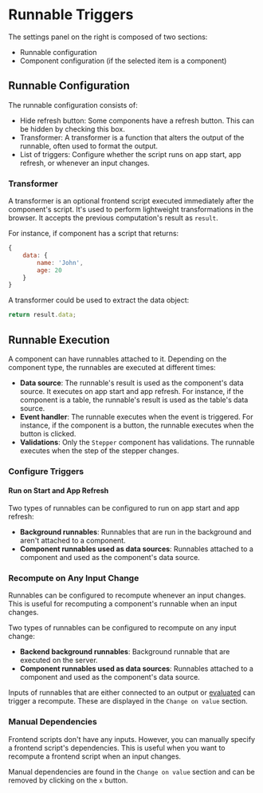 # Runnable Triggers

The settings panel on the right is composed of two sections:

- Runnable configuration
- Component configuration (if the selected item is a component)

## Runnable Configuration

The runnable configuration consists of:

- Hide refresh button: Some components have a refresh button. This can be hidden by checking this box.
- Transformer: A transformer is a function that alters the output of the runnable, often used to format the output.
- List of triggers: Configure whether the script runs on app start, app refresh, or whenever an input changes.

### Transformer

A transformer is an optional frontend script executed immediately after the component's script. It's used to perform lightweight transformations in the browser. It accepts the previous computation's result as `result`.

For instance, if component has a script that returns:

```js
{
	data: {
		name: 'John',
		age: 20
	}
}
```

A transformer could be used to extract the data object:

```js
return result.data;
```

## Runnable Execution

A component can have runnables attached to it. Depending on the component type, the runnables are executed at different times:

- **Data source**: The runnable's result is used as the component's data source. It executes on app start and app refresh. For instance, if the component is a table, the runnable's result is used as the table's data source.
- **Event handler**: The runnable executes when the event is triggered. For instance, if the component is a button, the runnable executes when the button is clicked.
- **Validations**: Only the `Stepper` component has validations. The runnable executes when the step of the stepper changes.

### Configure Triggers

#### Run on Start and App Refresh

Two types of runnables can be configured to run on app start and app refresh:

- **Background runnables**: Runnables that are run in the background and aren't attached to a component.
- **Component runnables used as data sources**: Runnables attached to a component and used as the component's data source.

### Recompute on Any Input Change

Runnables can be configured to recompute whenever an input changes. This is useful for recomputing a component's runnable when an input changes.

Two types of runnables can be configured to recompute on any input change:

- **Backend background runnables**: Background runnable that are executed on the server.
- **Component runnables used as data sources**: Runnables attached to a component and used as the component's data source.

Inputs of runnables that are either connected to an output or [evaluated](../3_app-runnable-panel.mdx#evals) can trigger a recompute. These are displayed in the `Change on value` section.

### Manual Dependencies

Frontend scripts don't have any inputs. However, you can manually specify a frontend script's dependencies. This is useful when you want to recompute a frontend script when an input changes.

Manual dependencies are found in the `Change on value` section and can be removed by clicking on the `x` button.
